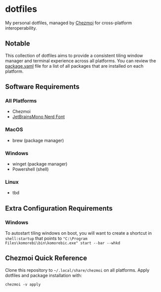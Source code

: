 # dotfiles

My personal dotfiles, managed by [Chezmoi](https://github.com/twpayne/chezmoi)
for cross-platform interoperability.

## Notable

This collection of dotfiles aims to provide a consistent tiling window manager
and terminal experience across all platforms. You can review the [package.yaml](.chezmoidata/packages.yaml) file for a list of all packages that are installed on each platform.

## Software Requirements

### All Platforms

- Chezmoi
- [JetBrainsMono Nerd Font](https://github.com/ryanoasis/nerd-fonts/releases/download/v3.3.0/JetBrainsMono.zip)

### MacOS

- brew (package manager)

### Windows

- winget (package manager)
- Powershell (shell)

### Linux

- tbd

## Extra Configuration Requirements

### Windows
To autostart tiling windows on boot, you will want to create a shortcut in
`shell:startup` that points to `"C:\Program Files\komorebi\bin\komorebic.exe" start --bar --whkd`

## Chezmoi Quick Reference

Clone this repository to `~/.local/share/chezmoi` on all platforms. Apply
dotfiles and package installation with:

```shell
chezmoi -v apply
```

